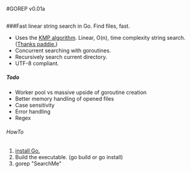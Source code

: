 #GOREP v0.01a
## 

###Fast linear string search in Go. Find files, fast.

* Uses the [KMP algorithm](http://en.wikipedia.org/wiki/Knuth%E2%80%93Morris%E2%80%93Pratt_algorithm). Linear, O(n), time complexity string search. ([Thanks paddie.](https://github.com/paddie/gokmp))
* Concurrent searching with goroutines.
* Recursively search current directory.
* UTF-8 compliant.

##### Todo
* Worker pool vs massive upside of goroutine creation
* Better memory handling of opened files
* Case sensitivity
* Error handling
* Regex

###### HowTo

1. [install Go.](ttp://golang.org/doc/install)
2. Build the executable. (go build or go install)
3. gorep "SearchMe"

